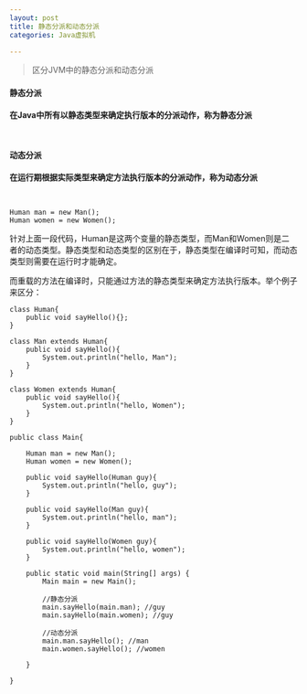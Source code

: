 ```yaml
---
layout: post
title: 静态分派和动态分派
categories: Java虚拟机

---
```


>区分JVM中的静态分派和动态分派

#### 静态分派
**在Java中所有以静态类型来确定执行版本的分派动作，称为静态分派**

<br/>

#### 动态分派
**在运行期根据实际类型来确定方法执行版本的分派动作，称为动态分派**

<br/>

```
Human man = new Man();
Human women = new Women();
```

针对上面一段代码，Human是这两个变量的静态类型，而Man和Women则是二者的动态类型。静态类型和动态类型的区别在于，静态类型在编译时可知，而动态类型则需要在运行时才能确定。

而重载的方法在编译时，只能通过方法的静态类型来确定方法执行版本。举个例子来区分：

```
class Human{
	public void sayHello(){};
}

class Man extends Human{
	public void sayHello(){
		System.out.println("hello, Man");
	}
}

class Women extends Human{
	public void sayHello(){
		System.out.println("hello, Women");
	}
}

public class Main{

	Human man = new Man();
	Human women = new Women();
	
	public void sayHello(Human guy){
		System.out.println("hello, guy");
	}
	
	public void sayHello(Man guy){
		System.out.println("hello, man");
	}
	
	public void sayHello(Women guy){
		System.out.println("hello, women");
	}
	
	public static void main(String[] args) {
		Main main = new Main();
		
		//静态分派
		main.sayHello(main.man); //guy
		main.sayHello(main.women); //guy
		
		//动态分派
		main.man.sayHello(); //man
		main.women.sayHello(); //women
		
	}
	
}

```
